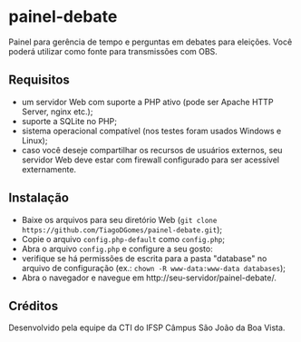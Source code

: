 # painel-debate
Painel para gerência de tempo e perguntas em debates para eleições. Você poderá utilizar como fonte para transmissões com OBS.

## Requisitos
 
- um servidor Web com suporte a PHP ativo (pode ser Apache HTTP Server, nginx etc.);
- suporte a SQLite no PHP;
- sistema operacional compatível (nos testes foram usados Windows e Linux);
- caso você deseje compartilhar os recursos de usuários externos, seu servidor Web deve estar com firewall configurado para ser acessível externamente.

## Instalação

- Baixe os arquivos para seu diretório Web (`git clone https://github.com/TiagoDGomes/painel-debate.git`);
- Copie o arquivo `config.php-default` como `config.php`;
- Abra o arquivo `config.php` e configure a seu gosto:
- verifique se há permissões de escrita para a pasta "database" no arquivo de configuração (ex.: `chown -R www-data:www-data databases`);
- Abra o navegador e navegue em http://seu-servidor/painel-debate/.

## Créditos

Desenvolvido pela equipe da CTI do IFSP Câmpus São João da Boa Vista.
